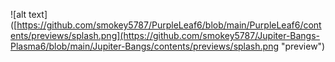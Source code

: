 ![alt text]([https://github.com/smokey5787/PurpleLeaf6/blob/main/PurpleLeaf6/contents/previews/splash.png](https://github.com/smokey5787/Jupiter-Bangs-Plasma6/blob/main/Jupiter-Bangs/contents/previews/splash.png "preview")
